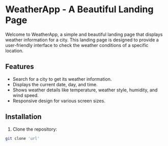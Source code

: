 # WeatherApp - A Beautiful Landing Page

Welcome to WeatherApp, a simple and beautiful landing page that displays weather information for a city. This landing page is designed to provide a user-friendly interface to check the weather conditions of a specific location.

## Features

- Search for a city to get its weather information.
- Displays the current date, day, and time.
- Shows weather details like temperature, weather style, humidity, and wind speed.
- Responsive design for various screen sizes.

## Installation

1. Clone the repository:

```bash
git clone 'url'

